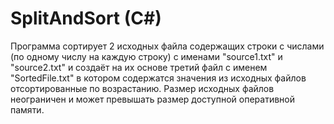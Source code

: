 # SplitAndSort (C#)
Программа сортирует 2 исходных файла содержащих строки с числами (по одному числу на каждую строку) с именами "source1.txt" и "source2.txt" и создаёт на их основе третий файл с именем "SortedFile.txt" в котором содержатся значения из исходных файлов отсортированные по возрастанию. Размер исходных файлов неограничен и может превышать размер доступной оперативной памяти.
